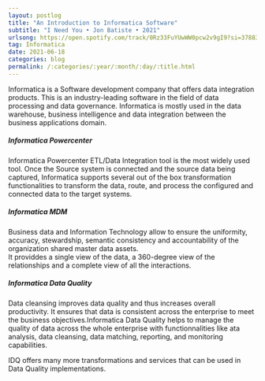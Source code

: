 ```yaml
---
layout: postlog
title: "An Introduction to Informatica Software"
subtitle: "I Need You • Jon Batiste • 2021"
urlsong: https://open.spotify.com/track/0Rz33FuYUwWW0pcw2v9gI9?si=3788348328004b00
tag: Informatica
date: 2021-06-18
categories: blog
permalink: /:categories/:year/:month/:day/:title.html
---
```


Informatica is a Software development company that offers data integration products. This is an industry-leading software in the field of data processing and data governance. Informatica is mostly used in the data warehouse, business intelligence and data integration between the business applications domain. 

##### Informatica Powercenter
Informatica Powercenter ETL/Data Integration tool is the most widely used tool.
Once the Source system is connected and the source data being captured, Informatica supports several out of the box transformation functionalities to transform the data, route, and process the configured and connected data to the target systems.


##### Informatica MDM
Business data and Information Technology allow to ensure the uniformity, accuracy, stewardship, semantic consistency and accountability of the organization shared master data assets.   
It providdes a single view of the data, a 360-degree view of the relationships and a complete view of all the interactions. 

##### Informatica Data Quality
Data cleansing improves data quality and thus increases overall productivity. It ensures that data is consistent across the enterprise to meet the business objectives.Informatica Data Quality helps to manage the quality of data across the whole enterprise with functionnalities like ata analysis, data cleansing, data matching, reporting, and monitoring capabilities.  

IDQ offers many more transformations and services that can be used in Data Quality implementations. 